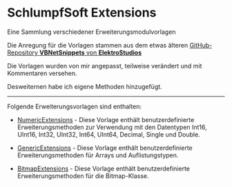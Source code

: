 # SchlumpfSoft Extensions

Eine Sammlung verschiedener Erweiterungsmodulvorlagen

Die Anregung für die Vorlagen stammen aus dem etwas älteren [GitHub-Repository **VBNetSnippets** von **ElektroStudios**](https://github.com/ElektroStudios/VBNetSnippets)

Die Vorlagen wurden von mir angepasst, teilweise verändert und mit Kommentaren versehen.

Desweiternen habe ich eigene Methoden hinzugefügt.

---

Folgende Erweiterungsvorlagen sind enthalten:

- [NumericExtensions](./NumericExtensions/NumericExtensions.md) - Diese Vorlage enthält benutzerdefinierte Erweiterungsmethoden zur Verwendung mit den Datentypen Int16, UInt16, Int32, UInt32, Int64, UInt64, Decimal, Single und Double.

- [GenericExtensions](./GenericExtensions/GenericExtensions.md) - Diese Vorlage enthält benutzerdefinierte Erweiterungsmethoden für Arrays und Auflistungstypen.

- [BitmapExtensions](./BitmapExtensions/BitmapExtensions.md) - Diese Vorlage enthält benutzerdefinierte  Erweiterungsmethoden für die Bitmap-Klasse.
